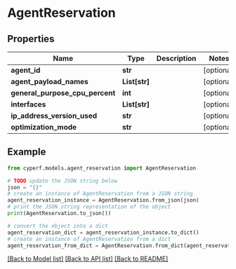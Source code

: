 # AgentReservation


## Properties

Name | Type | Description | Notes
------------ | ------------- | ------------- | -------------
**agent_id** | **str** |  | [optional] 
**agent_payload_names** | **List[str]** |  | [optional] 
**general_purpose_cpu_percent** | **int** |  | [optional] 
**interfaces** | **List[str]** |  | [optional] 
**ip_address_version_used** | **str** |  | [optional] 
**optimization_mode** | **str** |  | [optional] 

## Example

```python
from cyperf.models.agent_reservation import AgentReservation

# TODO update the JSON string below
json = "{}"
# create an instance of AgentReservation from a JSON string
agent_reservation_instance = AgentReservation.from_json(json)
# print the JSON string representation of the object
print(AgentReservation.to_json())

# convert the object into a dict
agent_reservation_dict = agent_reservation_instance.to_dict()
# create an instance of AgentReservation from a dict
agent_reservation_from_dict = AgentReservation.from_dict(agent_reservation_dict)
```
[[Back to Model list]](../README.md#documentation-for-models) [[Back to API list]](../README.md#documentation-for-api-endpoints) [[Back to README]](../README.md)


